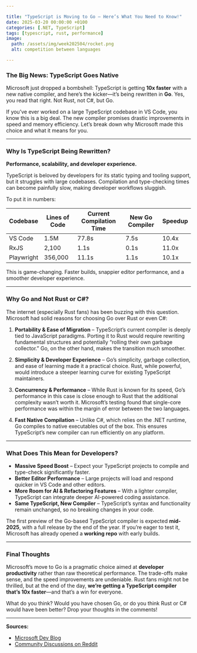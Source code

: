 ```yaml
---

title: "TypeScript is Moving to Go – Here’s What You Need to Know!"  
date: 2025-03-20 00:00:00 +0100  
categories: [.NET, TypeScript]  
tags: [typescript, rust, performance]  
image:  
  path: /assets/img/week202504/rocket.png 
  alt: competition between languages

---
```


### The Big News: TypeScript Goes Native

Microsoft just dropped a bombshell: TypeScript is getting **10x faster** with a new native compiler, and here’s the kicker—it’s being rewritten in **Go**. Yes, you read that right. Not Rust, not C#, but Go.

If you’ve ever worked on a large TypeScript codebase in VS Code, you know this is a big deal. The new compiler promises drastic improvements in speed and memory efficiency. Let’s break down why Microsoft made this choice and what it means for you.

---

### Why Is TypeScript Being Rewritten?

**Performance, scalability, and developer experience.**

TypeScript is beloved by developers for its static typing and tooling support, but it struggles with large codebases. Compilation and type-checking times can become painfully slow, making developer workflows sluggish.

To put it in numbers:

| Codebase   | Lines of Code | Current Compilation Time | New Go Compiler | Speedup |
| ---------- | ------------- | ------------------------ | --------------- | ------- |
| VS Code    | 1.5M          | 77.8s                    | 7.5s            | 10.4x   |
| RxJS       | 2,100         | 1.1s                     | 0.1s            | 11.0x   |
| Playwright | 356,000       | 11.1s                    | 1.1s            | 10.1x   |

This is game-changing. Faster builds, snappier editor performance, and a smoother developer experience.

---

### Why Go and Not Rust or C#?

The internet (especially Rust fans) has been buzzing with this question. Microsoft had solid reasons for choosing Go over Rust or even C#:

1. **Portability & Ease of Migration** – TypeScript’s current compiler is deeply tied to JavaScript paradigms. Porting it to Rust would require rewriting fundamental structures and potentially “rolling their own garbage collector.” Go, on the other hand, makes the transition much smoother.

2. **Simplicity & Developer Experience** – Go’s simplicity, garbage collection, and ease of learning made it a practical choice. Rust, while powerful, would introduce a steeper learning curve for existing TypeScript maintainers.

3. **Concurrency & Performance** – While Rust is known for its speed, Go’s performance in this case is close enough to Rust that the additional complexity wasn’t worth it. Microsoft’s testing found that single-core performance was within the margin of error between the two languages.

4. **Fast Native Compilation** – Unlike C#, which relies on the .NET runtime, Go compiles to native executables out of the box. This ensures TypeScript’s new compiler can run efficiently on any platform.

---

### What Does This Mean for Developers?

- **Massive Speed Boost** – Expect your TypeScript projects to compile and type-check significantly faster.
- **Better Editor Performance** – Large projects will load and respond quicker in VS Code and other editors.
- **More Room for AI & Refactoring Features** – With a lighter compiler, TypeScript can integrate deeper AI-powered coding assistance.
- **Same TypeScript, New Compiler** – TypeScript’s syntax and functionality remain unchanged, so no breaking changes in your code.

The first preview of the Go-based TypeScript compiler is expected **mid-2025**, with a full release by the end of the year. If you’re eager to test it, Microsoft has already opened a **working repo** with early builds.

---

### Final Thoughts

Microsoft’s move to Go is a pragmatic choice aimed at **developer productivity** rather than raw theoretical performance. The trade-offs make sense, and the speed improvements are undeniable. Rust fans might not be thrilled, but at the end of the day, **we’re getting a TypeScript compiler that’s 10x faster**—and that’s a win for everyone.

What do you think? Would you have chosen Go, or do you think Rust or C# would have been better? Drop your thoughts in the comments!

---

**Sources:**
- [Microsoft Dev Blog](https://devblogs.microsoft.com/typescript/typescript-native-port/)
- [Community Discussions on Reddit](https://www.reddit.com/r/programming/comments/1j8s40n/comment/mh7n5n0/)

